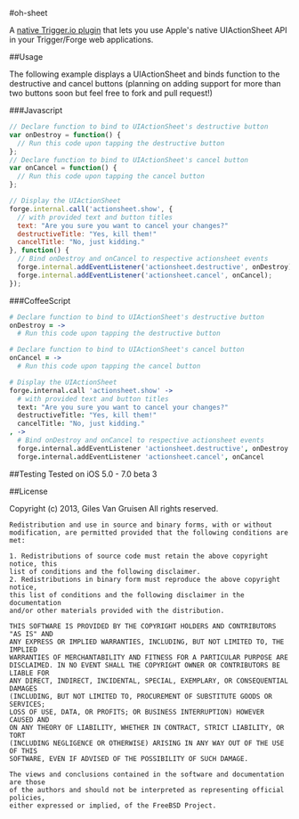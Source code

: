 #oh-sheet

A [native Trigger.io plugin](https://trigger.io/docs/current/api/native_plugins/index.html "native Trigger.io plugins") that lets you use Apple's native UIActionSheet API in your Trigger/Forge web applications.

##Usage

The following example displays a UIActionSheet and binds function to the destructive and cancel buttons (planning on adding support for more than two buttons soon but feel free to fork and pull request!)

###Javascript

```javascript
// Declare function to bind to UIActionSheet's destructive button
var onDestroy = function() {
  // Run this code upon tapping the destructive button
};
// Declare function to bind to UIActionSheet's cancel button
var onCancel = function() {
  // Run this code upon tapping the cancel button
};

// Display the UIActionSheet
forge.internal.call('actionsheet.show', {
  // with provided text and button titles
  text: "Are you sure you want to cancel your changes?"
  destructiveTitle: "Yes, kill them!"
  cancelTitle: "No, just kidding."
}, function() {
  // Bind onDestroy and onCancel to respective actionsheet events
  forge.internal.addEventListener('actionsheet.destructive', onDestroy);
  forge.internal.addEventListener('actionsheet.cancel', onCancel);
});
```

###CoffeeScript

```coffeescript
# Declare function to bind to UIActionSheet's destructive button
onDestroy = ->
  # Run this code upon tapping the destructive button

# Declare function to bind to UIActionSheet's cancel button
onCancel = ->
  # Run this code upon tapping the cancel button

# Display the UIActionSheet
forge.internal.call 'actionsheet.show' ->
  # with provided text and button titles
  text: "Are you sure you want to cancel your changes?"
  destructiveTitle: "Yes, kill them!"
  cancelTitle: "No, just kidding."
, ->
  # Bind onDestroy and onCancel to respective actionsheet events
  forge.internal.addEventListener 'actionsheet.destructive', onDestroy
  forge.internal.addEventListener 'actionsheet.cancel', onCancel
```
##Testing
Tested on iOS 5.0 - 7.0 beta 3

##License
  
  Copyright (c) 2013, Giles Van Gruisen
    All rights reserved.

    Redistribution and use in source and binary forms, with or without
    modification, are permitted provided that the following conditions are met: 

    1. Redistributions of source code must retain the above copyright notice, this
    list of conditions and the following disclaimer. 
    2. Redistributions in binary form must reproduce the above copyright notice,
    this list of conditions and the following disclaimer in the documentation
    and/or other materials provided with the distribution. 

    THIS SOFTWARE IS PROVIDED BY THE COPYRIGHT HOLDERS AND CONTRIBUTORS "AS IS" AND
    ANY EXPRESS OR IMPLIED WARRANTIES, INCLUDING, BUT NOT LIMITED TO, THE IMPLIED
    WARRANTIES OF MERCHANTABILITY AND FITNESS FOR A PARTICULAR PURPOSE ARE
    DISCLAIMED. IN NO EVENT SHALL THE COPYRIGHT OWNER OR CONTRIBUTORS BE LIABLE FOR
    ANY DIRECT, INDIRECT, INCIDENTAL, SPECIAL, EXEMPLARY, OR CONSEQUENTIAL DAMAGES
    (INCLUDING, BUT NOT LIMITED TO, PROCUREMENT OF SUBSTITUTE GOODS OR SERVICES;
    LOSS OF USE, DATA, OR PROFITS; OR BUSINESS INTERRUPTION) HOWEVER CAUSED AND
    ON ANY THEORY OF LIABILITY, WHETHER IN CONTRACT, STRICT LIABILITY, OR TORT
    (INCLUDING NEGLIGENCE OR OTHERWISE) ARISING IN ANY WAY OUT OF THE USE OF THIS
    SOFTWARE, EVEN IF ADVISED OF THE POSSIBILITY OF SUCH DAMAGE.

    The views and conclusions contained in the software and documentation are those
    of the authors and should not be interpreted as representing official policies, 
    either expressed or implied, of the FreeBSD Project.
